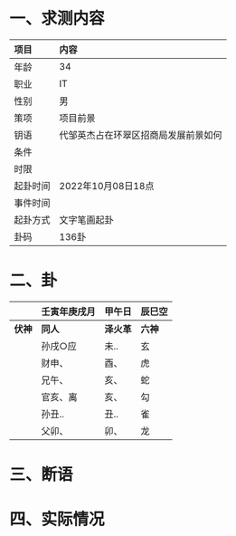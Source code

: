 # 一、求测内容
|项目|内容|
|:-|:-|
|年龄|34|
|职业|IT|
|性别|男|
|策项|项目前景|
|钥语|代邹英杰占在环翠区招商局发展前景如何|
|条件||
|时限||
|起卦时间|2022年10月08日18点|
|事件时间||
|起卦方式|文字笔画起卦|
|卦码|136卦|

# 二、卦
||壬寅年庚戌月|甲午日|辰巳空|
|:-|:-|:-|:-|
|**伏神**|**同人**|**泽火革**|**六神**|
||孙戌○应|未..|玄|
||财申、|酉、|虎|
||兄午、|亥、|蛇|
||官亥、离|亥、|勾|
||孙丑..|丑..|雀|
||父卯、|卯、|龙|


# 三、断语

# 四、实际情况